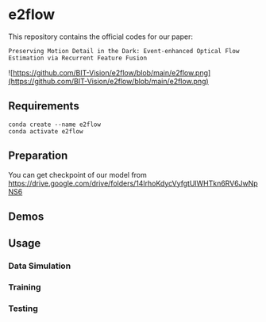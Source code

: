 # e2flow

This repository contains the official codes for our paper:

```Preserving Motion Detail in the Dark: Event-enhanced Optical Flow Estimation via Recurrent Feature Fusion```

![https://github.com/BIT-Vision/e2flow/blob/main/e2flow.png](https://github.com/BIT-Vision/e2flow/blob/main/e2flow.png)

## Requirements

```
conda create --name e2flow
conda activate e2flow
```


## Preparation

You can get checkpoint of our model from https://drive.google.com/drive/folders/14lrhoKdycVyfgtUlWHTkn6RV6JwNpNS6


## Demos

## Usage

### Data Simulation

### Training

### Testing
